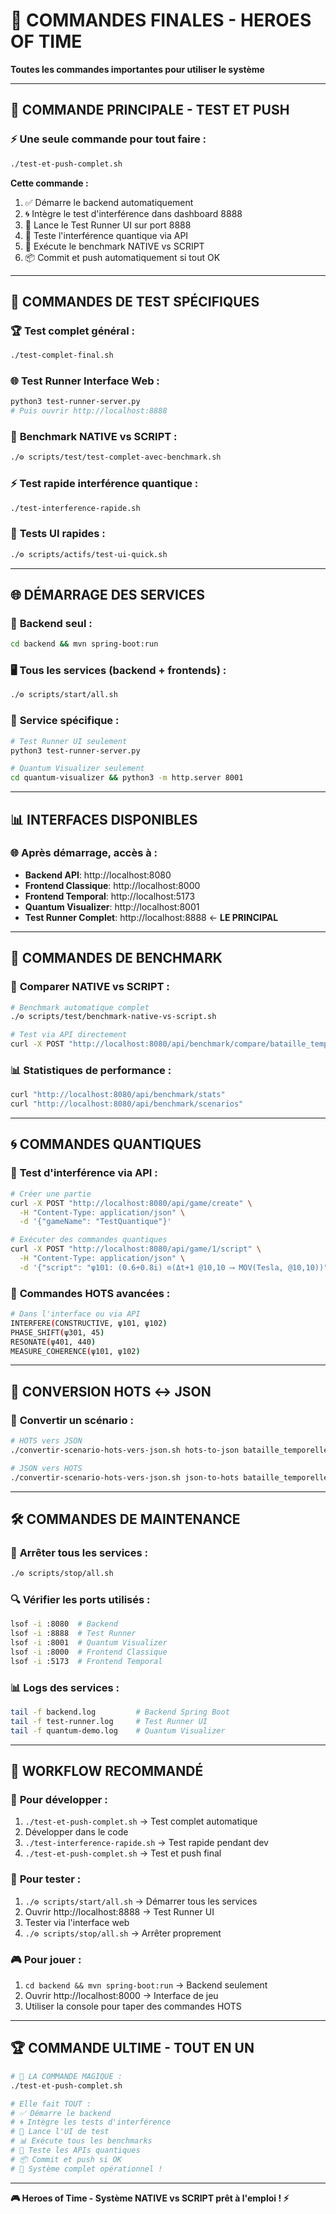 # 🎯 COMMANDES FINALES - HEROES OF TIME

**Toutes les commandes importantes pour utiliser le système**

---

## 🚀 **COMMANDE PRINCIPALE - TEST ET PUSH**

### ⚡ **Une seule commande pour tout faire :**
```bash
./test-et-push-complet.sh
```

**Cette commande :**
1. ✅ Démarre le backend automatiquement
2. 🌀 Intègre le test d'interférence dans dashboard 8888
3. 🧪 Lance le Test Runner UI sur port 8888
4. 🔬 Teste l'interférence quantique via API
5. 🏁 Exécute le benchmark NATIVE vs SCRIPT
6. 📦 Commit et push automatiquement si tout OK

---

## 🧪 **COMMANDES DE TEST SPÉCIFIQUES**

### 🏆 **Test complet général :**
```bash
./test-complet-final.sh
```

### 🌐 **Test Runner Interface Web :**
```bash
python3 test-runner-server.py
# Puis ouvrir http://localhost:8888
```

### 🏁 **Benchmark NATIVE vs SCRIPT :**
```bash
./⚙️ scripts/test/test-complet-avec-benchmark.sh
```

### ⚡ **Test rapide interférence quantique :**
```bash
./test-interference-rapide.sh
```

### 🎯 **Tests UI rapides :**
```bash
./⚙️ scripts/actifs/test-ui-quick.sh
```

---

## 🌐 **DÉMARRAGE DES SERVICES**

### 🚀 **Backend seul :**
```bash
cd backend && mvn spring-boot:run
```

### 🖥️ **Tous les services (backend + frontends) :**
```bash
./⚙️ scripts/start/all.sh
```

### 🔬 **Service spécifique :**
```bash
# Test Runner UI seulement
python3 test-runner-server.py

# Quantum Visualizer seulement  
cd quantum-visualizer && python3 -m http.server 8001
```

---

## 📊 **INTERFACES DISPONIBLES**

### 🌐 **Après démarrage, accès à :**
- **Backend API**: http://localhost:8080
- **Frontend Classique**: http://localhost:8000  
- **Frontend Temporal**: http://localhost:5173
- **Quantum Visualizer**: http://localhost:8001
- **Test Runner Complet**: http://localhost:8888 ← **LE PRINCIPAL**

---

## 🔧 **COMMANDES DE BENCHMARK**

### 🏁 **Comparer NATIVE vs SCRIPT :**
```bash
# Benchmark automatique complet
./⚙️ scripts/test/benchmark-native-vs-script.sh

# Test via API directement
curl -X POST "http://localhost:8080/api/benchmark/compare/bataille_temporelle_setup?gameId=1&iterations=5"
```

### 📊 **Statistiques de performance :**
```bash
curl "http://localhost:8080/api/benchmark/stats"
curl "http://localhost:8080/api/benchmark/scenarios"
```

---

## 🌀 **COMMANDES QUANTIQUES**

### 🔬 **Test d'interférence via API :**
```bash
# Créer une partie
curl -X POST "http://localhost:8080/api/game/create" \
  -H "Content-Type: application/json" \
  -d '{"gameName": "TestQuantique"}'

# Exécuter des commandes quantiques
curl -X POST "http://localhost:8080/api/game/1/script" \
  -H "Content-Type: application/json" \
  -d '{"script": "ψ101: (0.6+0.8i) ⊙(Δt+1 @10,10 ⟶ MOV(Tesla, @10,10))"}'
```

### 🎯 **Commandes HOTS avancées :**
```bash
# Dans l'interface ou via API
INTERFERE(CONSTRUCTIVE, ψ101, ψ102)
PHASE_SHIFT(ψ301, 45)
RESONATE(ψ401, 440)
MEASURE_COHERENCE(ψ101, ψ102)
```

---

## 🔄 **CONVERSION HOTS ↔ JSON**

### 📝 **Convertir un scénario :**
```bash
# HOTS vers JSON
./convertir-scenario-hots-vers-json.sh hots-to-json bataille_temporelle_setup.hots

# JSON vers HOTS  
./convertir-scenario-hots-vers-json.sh json-to-hots bataille_temporelle_setup.json
```

---

## 🛠️ **COMMANDES DE MAINTENANCE**

### 🧹 **Arrêter tous les services :**
```bash
./⚙️ scripts/stop/all.sh
```

### 🔍 **Vérifier les ports utilisés :**
```bash
lsof -i :8080  # Backend
lsof -i :8888  # Test Runner  
lsof -i :8001  # Quantum Visualizer
lsof -i :8000  # Frontend Classique
lsof -i :5173  # Frontend Temporal
```

### 📊 **Logs des services :**
```bash
tail -f backend.log         # Backend Spring Boot
tail -f test-runner.log     # Test Runner UI
tail -f quantum-demo.log    # Quantum Visualizer
```

---

## 🎯 **WORKFLOW RECOMMANDÉ**

### 🚀 **Pour développer :**
1. `./test-et-push-complet.sh` → Test complet automatique
2. Développer dans le code
3. `./test-interference-rapide.sh` → Test rapide pendant dev
4. `./test-et-push-complet.sh` → Test et push final

### 🧪 **Pour tester :**
1. `./⚙️ scripts/start/all.sh` → Démarrer tous les services  
2. Ouvrir http://localhost:8888 → Test Runner UI
3. Tester via l'interface web
4. `./⚙️ scripts/stop/all.sh` → Arrêter proprement

### 🎮 **Pour jouer :**
1. `cd backend && mvn spring-boot:run` → Backend seulement
2. Ouvrir http://localhost:8000 → Interface de jeu
3. Utiliser la console pour taper des commandes HOTS

---

## 🏆 **COMMANDE ULTIME - TOUT EN UN**

```bash
# 🚀 LA COMMANDE MAGIQUE :
./test-et-push-complet.sh

# Elle fait TOUT :
# ✅ Démarre le backend
# 🌀 Intègre les tests d'interférence  
# 🧪 Lance l'UI de test
# 📊 Exécute tous les benchmarks
# 🔬 Teste les APIs quantiques
# 📦 Commit et push si OK
# 🎉 Système complet opérationnel !
```

---

**🎮 Heroes of Time - Système NATIVE vs SCRIPT prêt à l'emploi ! ⚡** 